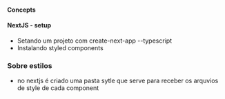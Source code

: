 #### Concepts

#### NextJS - setup

- Setando um projeto com create-next-app --typescript
- Instalando styled components

### Sobre estilos

- no nextjs é criado uma pasta sytle que serve para receber os arquvios de style de cada component
